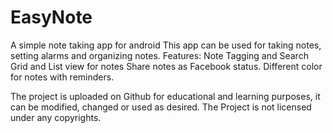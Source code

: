 # EasyNote
A simple note taking app for android
This app can be used for taking notes, setting alarms and organizing notes.
Features:
Note Tagging and Search
Grid and List view for notes
Share notes as Facebook status.
Different color for notes with reminders.

The project is uploaded on Github for educational and learning purposes, it can be modified, changed or used as desired. The Project is not licensed under any copyrights.
